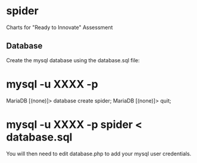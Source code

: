 # spider
Charts for "Ready to Innovate" Assessment

## Database

Create the mysql database using the database.sql file:

# mysql -u XXXX -p 
MariaDB [(none)]> database create spider;
MariaDB [(none)]> quit;

# mysql -u XXXX -p spider < database.sql

You will then need to edit database.php to add your mysql user credentials.


